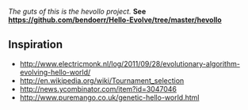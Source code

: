 *The guts of this is the hevollo project.* **See <https://github.com/bendoerr/Hello-Evolve/tree/master/hevollo>**

## Inspiration

* <http://www.electricmonk.nl/log/2011/09/28/evolutionary-algorithm-evolving-hello-world/>
* <http://en.wikipedia.org/wiki/Tournament_selection>
* <http://news.ycombinator.com/item?id=3047046>
* <http://www.puremango.co.uk/genetic-hello-world.html>
